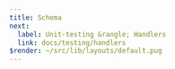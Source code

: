 ```yaml
---
title: Schema
next:
  label: Unit-testing &rangle; Handlers
  link: docs/testing/handlers
$render: ~/src/lib/layouts/default.pug
---
```

